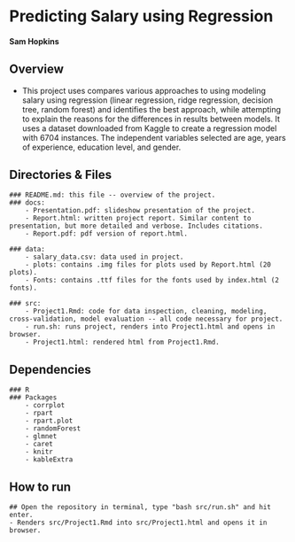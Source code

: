 # Predicting Salary using Regression
#### Sam Hopkins

## Overview
- This project uses compares various approaches to using modeling salary using regression (linear regression, ridge regression, decision tree, random forest) and identifies the best approach, while attempting to explain the reasons for the differences in results between models. It uses a dataset downloaded from Kaggle to create a regression model with 6704 instances. The independent variables selected are age, years of experience, education level, and gender.


## Directories & Files
    ### README.md: this file -- overview of the project.
    ### docs:
        - Presentation.pdf: slideshow presentation of the project.
        - Report.html: written project report. Similar content to presentation, but more detailed and verbose. Includes citations.
        - Report.pdf: pdf version of report.html.
    
    ### data:
        - salary_data.csv: data used in project.
        - plots: contains .img files for plots used by Report.html (20 plots).
        - Fonts: contains .ttf files for the fonts used by index.html (2 fonts).
        
    ### src:
        - Project1.Rmd: code for data inspection, cleaning, modeling, cross-validation, model evaluation -- all code necessary for project.
        - run.sh: runs project, renders into Project1.html and opens in browser.
        - Project1.html: rendered html from Project1.Rmd.
    

## Dependencies
    ### R
    ### Packages
        - corrplot
        - rpart
        - rpart.plot
        - randomForest
        - glmnet
        - caret
        - knitr
        - kableExtra
        
        
## How to run
    ## Open the repository in terminal, type "bash src/run.sh" and hit enter.
    - Renders src/Project1.Rmd into src/Project1.html and opens it in browser.
    


